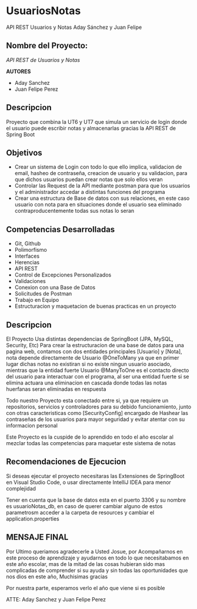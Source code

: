 # UsuariosNotas
API REST Usuarios y Notas Aday Sánchez y Juan Felipe

##  Nombre del Proyecto:

*API REST de Usuarios y Notas*

**AUTORES**
- Aday Sanchez
- Juan Felipe Perez

## Descripcion

Proyecto que combina la UT6 y UT7 que simula un servicio de login donde el usuario 
puede escribir notas y almacenarlas gracias la API REST de Spring Boot

## Objetivos

- Crear un sistema de Login con todo lo que ello implica, validacion de email,
hasheo de contraseña, creacion de usuario y su validacion, para que dichos usuarios
puedan crear notas que solo ellos veran 
- Controlar las Request de la API mediante postman para que los usuarios y el administrador
accedar a distintas funciones del programa
- Crear una estructura de Base de datos con sus relaciones, en este caso usuario con nota
para en situaciones donde el usuario sea eliminado contraproducentemente todas sus notas lo seran

## Competencias Desarrolladas
- Git, Github
- Polimorfismo
- Interfaces
- Herencias
- API REST
- Control de Excepciones Personalizados
- Validaciones
- Conexion con una Base de Datos
- Solicitudes de Postman
- Trabajo en Equipo
- Estructuracion y maquetacion de buenas practicas en un proyecto

## Descripcion
El Proyecto Usa distintas dependencias de SpringBoot (JPA, MySQL, Security, Etc) Para crear
la estructuracion de una base de datos para una pagina web, contamos con dos entidades principales
[Usuario] y [Nota], nota depende directamente de Usuario @OneToMany ya que en primer lugar dichas notas no existiran
si no existe ningun usuario asociado, mientras que la entidad fuerte Usuario @ManyToOne es el contacto directo
del usuario para interactuar con el programa, al ser una entidad fuerte si se elimina actuara una eliminacion en cascada
donde todas las notas huerfanas seran eliminadas en respuesta

Todo nuestro Proyecto esta conectado entre si, ya que requiere un repositorios, servicios y controladores
para su debido funcionamiento, junto con otras caracteristicas como [SecurityConfig] encargado de Hashear las contraseñas
de los usuarios para mayor seguridad y evitar atentar con su informacion personal

Este Proyecto es la cuspide de lo aprendido en todo el año escolar al mezclar todas las competencias
para maquetar este sistema de notas

## Recomendaciones de Ejecucion

Si deseas ejecutar el proyecto necesitaras las Extensiones de SpringBoot en Visual Studio Code, o usar
directamente IntelliJ IDEA para menor complejidad

Tener en cuenta que la base de datos esta en el puerto 3306 y su nombre es usuarioNotas_db, en caso de querer cambiar alguno
de estos parametrosm acceder a la carpeta de resources y cambiar el application.properties

## MENSAJE FINAL

Por Ultimo queriamos agradecerle a Usted Josue, por Acompañarnos en este proceso de aprendizaje y ayudarnos en todo
lo que necesitabamos en este año escolar, mas de la mitad de las cosas hubieran sido mas complicadas de comprender
si su ayuda y sin todas las oportunidades que nos dios en este año, Muchisimas gracias

Por nuestra parte, esperamos verlo el año que viene si es posible

ATTE: Aday Sanchez y Juan Felipe Perez

